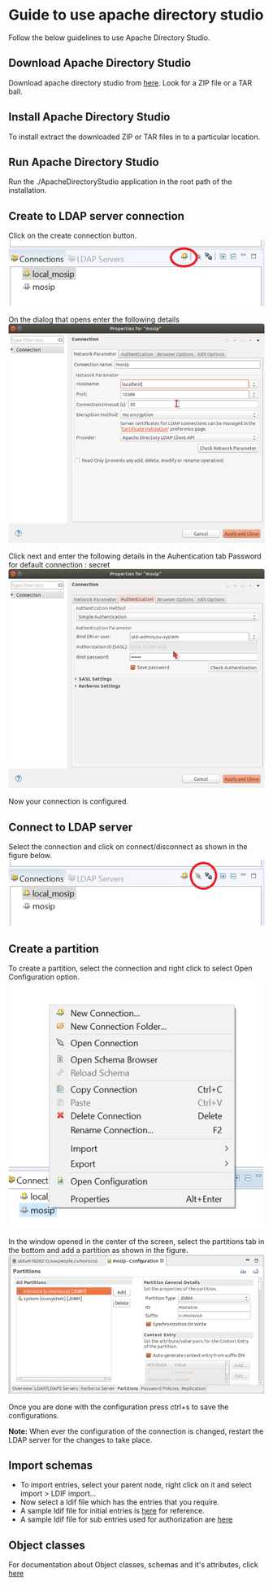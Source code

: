 # Guide to use apache directory studio

Follow the below guidelines to use Apache Directory Studio.

## Download Apache Directory Studio

Download apache directory studio from [here](//directory.apache.org/studio/downloads.html).
Look for a ZIP file or a TAR ball.

## Install Apache Directory Studio

To install extract the downloaded ZIP or TAR files in to a particular location.

## Run Apache Directory Studio

Run the ./ApacheDirectoryStudio application in the root path of the installation.

## Create to LDAP server connection

Click on the create connection button.
![Apache-Directory-Studio-1.png](_images/auth/Apache-Directory-Studio-1.png)

On the dialog that opens enter the following details
![Apache-Directory-Studio-2.png](_images/auth/Apache-Directory-Studio-2.png)

Click next and enter the following details in the Auhentication tab
Password for default connection : secret
![Apache-Directory-Studio-3.png](_images/auth/Apache-Directory-Studio-3.png)

Now your connection is configured.

## Connect to LDAP server

Select the connection and click on connect/disconnect as shown in the figure below.
![Apache-Directory-Studio-4.png](_images/auth/Apache-Directory-Studio-4.png)

## Create a partition

To create a partition, select the connection and right click to select Open Configuration option.
![Apache-Directory-Studio-5.png](_images/auth/Apache-Directory-Studio-5.png)

In the window opened in the center of the screen, select the partitions tab in the bottom and add a partition as shown in the figure.
![Apache-Directory-Studio-6.png](_images/auth/Apache-Directory-Studio-6.png)

Once you are done with the configuration press ctrl+s to save the configurations.

**Note:** When ever the configuration of the connection is changed, restart the LDAP server for the changes to take place.

## Import schemas

* To import entries, select your parent node, right click on it and select import > LDIF import...
* Now select a ldif file which has the entries that you require.
* A sample ldif file for initial entries is [here](_files/auth/mosip.ldif) for reference.
* A sample ldif file for sub entries used for authorization are [here](_files/auth/mosip_auth.ldif)

## Object classes

For documentation about Object classes, schemas and it's attributes, click [here](//directory.apache.org/apacheds/basic-ug/2.3-introducing-schema.html)
